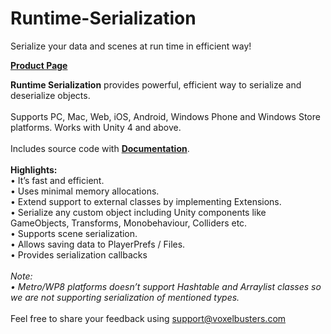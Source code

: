 # Runtime-Serialization
Serialize your data and scenes at run time in efficient way!

<a href="http://voxel-busters-interactive.github.io/Runtime-Serialization"> <strong>Product Page</strong></a>

<strong>Runtime Serialization</strong> provides powerful, efficient way to serialize and deserialize objects. 
<br>
<br>
Supports PC, Mac, Web, iOS, Android, Windows Phone and Windows Store platforms. Works with Unity 4 and above.
<br>
<br>
Includes source code with <a href="http://voxel-busters-interactive.github.io/Runtime-Serialization/Documentation/DoxygenOutput/html/index.html"><strong>Documentation</strong></a>.
<br>
<br>
<strong>Highlights:</strong>
<br>• It’s fast and efficient.
<br>• Uses minimal memory allocations.
<br>• Extend support to external classes by implementing Extensions.
<br>• Serialize any custom object including Unity components like GameObjects, Transforms, Monobehaviour, Colliders etc.
<br>• Supports scene serialization.
<br>• Allows saving data to PlayerPrefs / Files.
<br>• Provides serialization callbacks
<br>
<br>
<i>Note:
<br>• Metro/WP8 platforms doesn’t support Hashtable and Arraylist classes so we are not supporting serialization of mentioned types.
</i>
<br>
<br>
Feel free to share your feedback using 
<a href="mailto:support@voxelbusters.com">support@voxelbusters.com</a>


